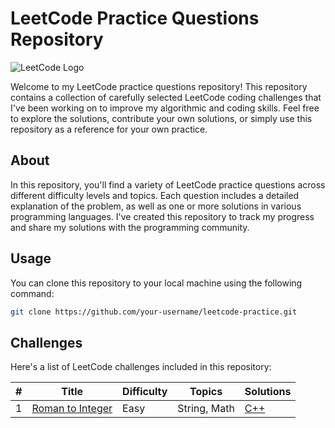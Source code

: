 # LeetCode Practice Questions Repository

![LeetCode Logo](https://upload.wikimedia.org/wikipedia/commons/1/19/LeetCode_logo_black.png)

Welcome to my LeetCode practice questions repository! This repository contains a collection of carefully selected LeetCode coding challenges that I've been working on to improve my algorithmic and coding skills. Feel free to explore the solutions, contribute your own solutions, or simply use this repository as a reference for your own practice.


## About

In this repository, you'll find a variety of LeetCode practice questions across different difficulty levels and topics. Each question includes a detailed explanation of the problem, as well as one or more solutions in various programming languages. I've created this repository to track my progress and share my solutions with the programming community.


## Usage

You can clone this repository to your local machine using the following command:

```bash
git clone https://github.com/your-username/leetcode-practice.git
```

## Challenges

Here's a list of LeetCode challenges included in this repository:

| # | Title | Difficulty | Topics | Solutions |
|---|-------|------------|--------|-----------|
| 1 | [Roman to Integer](./array-and-strings/roman-to-integer) | Easy | String, Math | [C++](https://github.com/maheXh/LeetCode_Algorithms/blob/main/romanToInt.cpp)|



